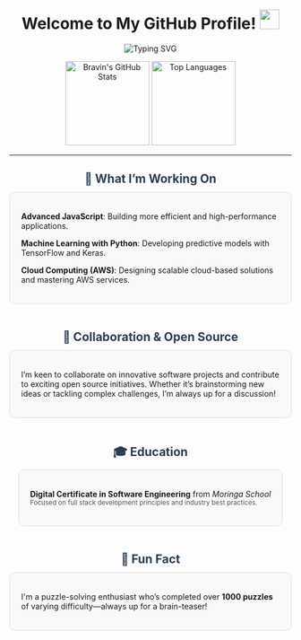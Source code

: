 <!-- Header Section -->
<h1 align="center">
  Welcome to My GitHub Profile! 
  <img src="https://media.giphy.com/media/hvRJCLFzcasrR4ia7z/giphy.gif" width="35">
</h1>

<p align="center">
  <img src="https://readme-typing-svg.herokuapp.com?font=Fira+Code&size=22&pause=1000&color=34D58C&center=true&vCenter=true&width=500&lines=Hey+there!+I'm+Bravin+Kibet+Nyangusei;Full+Stack+Developer;Tech+Enthusiast;Always+Learning+New+Things" alt="Typing SVG"/>
</p>

<!-- GitHub Stats -->
<p align="center">
  <img src="https://github-readme-stats.vercel.app/api?username=Bravinkibet&show_icons=true&theme=radical" alt="Bravin's GitHub Stats" height="150"/>
  <img src="https://github-readme-stats.vercel.app/api/top-langs/?username=Bravinkibet&layout=compact&theme=radical" alt="Top Languages" height="150"/>
</p>

---

<!-- 🎯 What I’m Working On -->
<div align="center">
  <h2 style="margin-bottom: 0.5em; color: #2C3E50;">🎯 What I’m Working On</h2>
  <div style="display: inline-block; text-align: left; border: 1px solid #ddd; border-radius: 10px; padding: 20px; max-width: 600px; background: #f9f9f9;">
    <p><strong>Advanced JavaScript</strong>: Building more efficient and high-performance applications.</p>
    <p><strong>Machine Learning with Python</strong>: Developing predictive models with TensorFlow and Keras.</p>
    <p><strong>Cloud Computing (AWS)</strong>: Designing scalable cloud-based solutions and mastering AWS services.</p>
  </div>
</div>

<br>

<!-- 🤝 Collaboration & Open Source -->
<div align="center">
  <h2 style="margin-bottom: 0.5em; color: #2C3E50;">🤝 Collaboration & Open Source</h2>
  <div style="display: inline-block; text-align: left; border: 1px solid #ddd; border-radius: 10px; padding: 20px; max-width: 600px; background: #f9f9f9;">
    <p>
      I’m keen to collaborate on innovative software projects and contribute to exciting open source initiatives.
      Whether it’s brainstorming new ideas or tackling complex challenges, I’m always up for a discussion!
    </p>
  </div>
</div>

<br>

<!-- 🎓 Education -->
<div align="center">
  <h2 style="margin-bottom: 0.5em; color: #2C3E50;">🎓 Education</h2>
  <div style="display: inline-block; text-align: left; border: 1px solid #ddd; border-radius: 10px; padding: 20px; max-width: 600px; background: #f9f9f9;">
    <p>
      <strong>Digital Certificate in Software Engineering</strong> from <em>Moringa School</em><br>
      <small style="color: #555;">Focused on full stack development principles and industry best practices.</small>
    </p>
  </div>
</div>

<br>

<!-- 🤩 Fun Fact -->
<div align="center">
  <h2 style="margin-bottom: 0.5em; color: #2C3E50;">🤩 Fun Fact</h2>
  <div style="display: inline-block; text-align: left; border: 1px solid #ddd; border-radius: 10px; padding: 20px; max-width: 600px; background: #f9f9f9;">
    <p>
      I'm a puzzle-solving enthusiast who’s completed over <strong>1000 puzzles</strong> of varying difficulty—always up for a brain-teaser!
    </p>
  </div>
</div>

